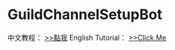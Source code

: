 # GuildChannelSetupBot

中文教程： [>>點我](README/zh_tw.md)
English Tutorial： [>>Click Me](README/en_us.md)
